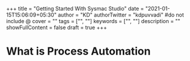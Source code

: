 +++
title = "Getting Started With Sysmac Studio"
date = "2021-01-15T15:06:09+05:30"
author = "KD"
authorTwitter = "kdpuvvadi" #do not include @
cover = ""
tags = ["", ""]
keywords = ["", ""]
description = ""
showFullContent = false
draft = true
+++

# What is Process Automation 